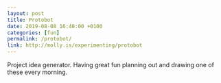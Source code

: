 ```yaml
---
layout: post
title: Protobot
date: 2019-08-08 16:40:00 +0100
categories: [fun]
permalink: /protobot/
link: http://molly.is/experimenting/protobot
---
```

Project idea generator. Having great fun planning out and drawing one of these every morning.
